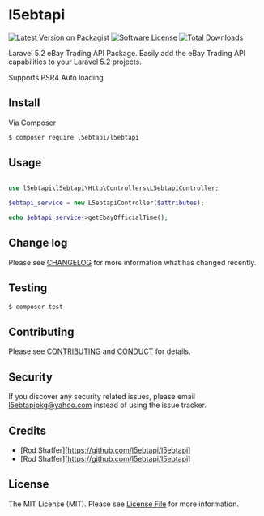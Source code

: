 # l5ebtapi

[![Latest Version on Packagist][ico-version]][link-packagist]
[![Software License][ico-license]](LICENSE.md)
[![Total Downloads][ico-downloads]][link-downloads]

Laravel 5.2 eBay Trading API Package. Easily add the eBay Trading API capabilities to your Laravel 5.2 projects.

Supports PSR4 Auto loading

## Install

Via Composer

``` bash
$ composer require l5ebtapi/l5ebtapi
```

## Usage

``` php

use l5ebtapi\l5ebtapi\Http\Controllers\L5ebtapiController;

$ebtapi_service = new L5ebtapiController($attributes);

echo $ebtapi_service->getEbayOfficialTime();

```

## Change log

Please see [CHANGELOG](CHANGELOG.md) for more information what has changed recently.

## Testing

``` bash
$ composer test
```

## Contributing

Please see [CONTRIBUTING](CONTRIBUTING.md) and [CONDUCT](CONDUCT.md) for details.

## Security

If you discover any security related issues, please email l5ebtapipkg@yahoo.com instead of using the issue tracker.

## Credits

- [Rod Shaffer][https://github.com/l5ebtapi/l5ebtapi]
- [Rod Shaffer][https://github.com/l5ebtapi/l5ebtapi]

## License

The MIT License (MIT). Please see [License File](LICENSE.md) for more information.

[ico-version]: https://img.shields.io/packagist/v/:vendor/:package_name.svg?style=flat-square
[ico-license]: https://img.shields.io/badge/license-MIT-brightgreen.svg?style=flat-square
[ico-downloads]: https://img.shields.io/packagist/dt/l5ebtapi/l5ebtapi.svg?style=flat-square

[link-packagist]: https://packagist.org/packages/l5ebtapi/l5ebtapi
[link-downloads]: https://packagist.org/packages/l5ebtapi/l5ebtapi
[link-author]: https://github.com/l5ebtapi
